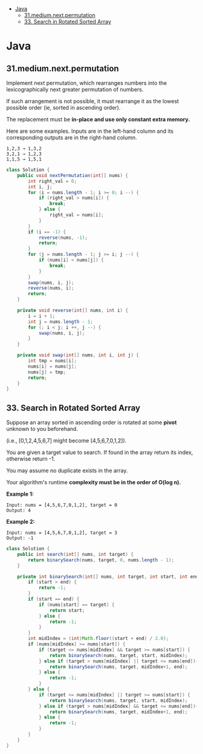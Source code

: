 <!-- TOC START min:1 max:3 link:true asterisk:false update:true -->
- [Java](#java)
  - [31.medium.next.permutation](#31mediumnextpermutation)
  - [33. Search in Rotated Sorted Array](#33-search-in-rotated-sorted-array)
<!-- TOC END -->



# Java

## 31.medium.next.permutation

Implement next permutation, which rearranges numbers into the lexicographically next greater permutation of numbers.

If such arrangement is not possible, it must rearrange it as the lowest possible order (ie, sorted in ascending order).

The replacement must be **in-place and use only constant extra memory.**

Here are some examples. Inputs are in the left-hand column and its corresponding outputs are in the right-hand column.
```
1,2,3 → 1,3,2
3,2,1 → 1,2,3
1,1,5 → 1,5,1
```



```Java
class Solution {
    public void nextPermutation(int[] nums) {
        int right_val = 0;
        int i, j;
        for (i = nums.length - 1; i >= 0; i --) {
            if (right_val > nums[i]) {
                break;
            } else {
                right_val = nums[i];
            }
        }
        if (i == -1) {
            reverse(nums, -1);
            return;
        }
        for (j = nums.length - 1; j >= i; j --) {
            if (nums[i] < nums[j]) {
                break;
            }
        }
        swap(nums, i, j);
        reverse(nums, i);
        return;
    }

    private void reverse(int[] nums, int i) {
        i = i + 1;
        int j = nums.length - 1;
        for (; i < j; i ++, j --) {
            swap(nums, i, j);
        }
    }

    private void swap(int[] nums, int i, int j) {
        int tmp = nums[i];
        nums[i] = nums[j];
        nums[j] = tmp;
        return;
    }
}
```

## 33. Search in Rotated Sorted Array

Suppose an array sorted in ascending order is rotated at some **pivot** unknown to you beforehand.

(i.e., [0,1,2,4,5,6,7] might become [4,5,6,7,0,1,2]).

You are given a target value to search. If found in the array return its index, otherwise return -1.

You may assume no duplicate exists in the array.

Your algorithm's runtime **complexity must be in the order of O(log n).**

**Example 1:**
```
Input: nums = [4,5,6,7,0,1,2], target = 0
Output: 4
```
**Example 2:**
```
Input: nums = [4,5,6,7,0,1,2], target = 3
Output: -1
```

```java
class Solution {
    public int search(int[] nums, int target) {
        return binarySearch(nums, target, 0, nums.length - 1);
    }

    private int binarySearch(int[] nums, int target, int start, int end) {
        if (start > end) {
            return -1;
        }
        if (start == end) {
            if (nums[start] == target) {
                return start;
            } else {
                return -1;
            }
        }
        int midIndex = (int)Math.floor((start + end) / 2.0);
        if (nums[midIndex] >= nums[start]) {
            if (target <= nums[midIndex] && target >= nums[start]) {
                return binarySearch(nums, target, start, midIndex);
            } else if (target > nums[midIndex] || target <= nums[end]){
                return binarySearch(nums, target, midIndex+1, end);
            } else {
                return -1;
            }
        } else {
            if (target <= nums[midIndex] || target >= nums[start]) {
                return binarySearch(nums, target, start, midIndex);
            } else if (target > nums[midIndex] && target <= nums[end]){
                return binarySearch(nums, target, midIndex+1, end);
            } else {
                return -1;
            }
        }
    }
}
```

